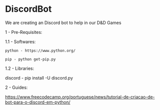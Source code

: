 # DiscordBot
We are creating an Discord bot to help in our D&amp;D Games

1 - Pre-Requisites:

  1.1 - Softwares:

    python - https://www.python.org/

    pip - python get-pip.py

  1.2 - Libraries:

  discord - pip install -U discord.py

2 - Guides:

  https://www.freecodecamp.org/portuguese/news/tutorial-de-criacao-de-bot-para-o-discord-em-python/
